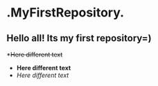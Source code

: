 # .MyFirstRepository.
## Hello all! Its my first repository=) 
*~~Here different text~~
* **Here different text**
* *Here different text*

